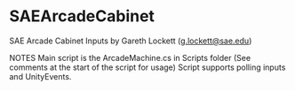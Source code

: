 # SAEArcadeCabinet
SAE Arcade Cabinet Inputs
by Gareth Lockett (g.lockett@sae.edu)

NOTES
Main script is the ArcadeMachine.cs in Scripts folder (See comments at the start of the script for usage)
Script supports polling inputs and UnityEvents.

